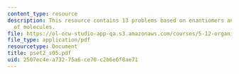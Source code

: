 ```yaml
---
content_type: resource
description: This resource contains 13 problems based on enantiomers and diastereomers
  of molecules.
file: https://ol-ocw-studio-app-qa.s3.amazonaws.com/courses/5-12-organic-chemistry-i-spring-2005/2507ec4ea73275a6ce70c2b6e6f8ae71_pset2_s05.pdf
file_type: application/pdf
resourcetype: Document
title: pset2_s05.pdf
uid: 2507ec4e-a732-75a6-ce70-c2b6e6f8ae71
---
```

